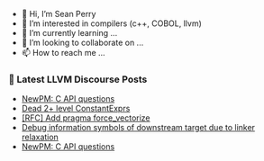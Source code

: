 - 👋 Hi, I’m Sean Perry
- 👀 I’m interested in compilers (c++, COBOL, llvm)
- 🌱 I’m currently learning ...
- 💞️ I’m looking to collaborate on ...
- 📫 How to reach me ...

<!---
s66perry/s66perry is a ✨ special ✨ repository because its `README.md` (this file) appears on your GitHub profile.
You can click the Preview link to take a look at your changes.
--->
### 📕 Latest LLVM Discourse Posts

<!-- DISCOURSE-LLVM:START -->
- [NewPM: C API questions](https://discourse.llvm.org/t/newpm-c-api-questions/80598#post_2)
- [Dead 2+ level ConstantExprs](https://discourse.llvm.org/t/dead-2-level-constantexprs/80590#post_4)
- [[RFC] Add pragma force_vectorize](https://discourse.llvm.org/t/rfc-add-pragma-force-vectorize/80555#post_6)
- [Debug information symbols of downstream target due to linker relaxation](https://discourse.llvm.org/t/debug-information-symbols-of-downstream-target-due-to-linker-relaxation/79837#post_19)
- [NewPM: C API questions](https://discourse.llvm.org/t/newpm-c-api-questions/80598#post_1)
<!-- DISCOURSE-LLVM:END -->

